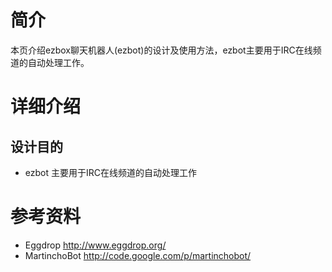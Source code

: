 # 简介 #

本页介绍ezbox聊天机器人(ezbot)的设计及使用方法，ezbot主要用于IRC在线频道的自动处理工作。

# 详细介绍 #
## 设计目的 ##
  * ezbot 主要用于IRC在线频道的自动处理工作

# 参考资料 #
  * Eggdrop <a href='http://www.eggdrop.org/'><a href='http://www.eggdrop.org/'>http://www.eggdrop.org/</a></a>
  * MartinchoBot <a href='http://code.google.com/p/martinchobot/'><a href='http://code.google.com/p/martinchobot/'>http://code.google.com/p/martinchobot/</a></a>
